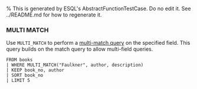 % This is generated by ESQL's AbstractFunctionTestCase. Do no edit it. See ../README.md for how to regenerate it.

### MULTI MATCH
Use `MULTI_MATCH` to perform a
[multi-match query](https://www.elastic.co/docs/reference/query-languages/query-dsl/query-dsl-match-query#query-dsl-multi-match-query)
on the specified field.
This query builds on the match query to allow multi-field queries.

```esql
FROM books
| WHERE MULTI_MATCH("Faulkner", author, description)
| KEEP book_no, author
| SORT book_no
| LIMIT 5
```
